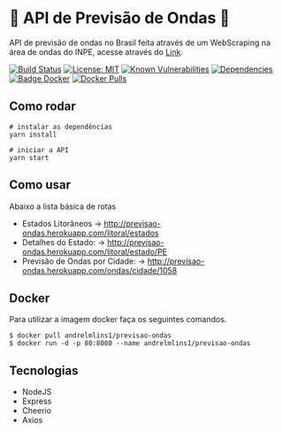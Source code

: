 # 🌊 API de Previsão de Ondas 🌊


API de previsão de ondas no Brasil feita através de um WebScraping na área de ondas do INPE, acesse através do [Link](https://previsao-ondas.herokuapp.com/).

[![Build Status](https://travis-ci.com/andrelmlins/previsao-ondas.svg?branch=master)](https://travis-ci.com/andrelmlins/previsao-ondas)
[![License: MIT](https://img.shields.io/badge/License-MIT-yellow.svg)](https://github.com/andrelmlins/previsao-ondas/blob/master/LICENSE)
[![Known Vulnerabilities](https://snyk.io/test/github/andrelmlins/previsao-ondas/badge.svg)](https://snyk.io/test/github/andrelmlins/previsao-ondas)
[![Dependencies](https://david-dm.org/andrelmlins/previsao-ondas.svg)](https://david-dm.org/andrelmlins/previsao-ondas)
[![Badge Docker](https://images.microbadger.com/badges/image/andrelmlins1/previsao-ondas.svg)](https://microbadger.com/images/andrelmlins1/previsao-ondas "Get your own image badge on microbadger.com")
[![Docker Pulls](https://img.shields.io/docker/pulls/andrelmlins1/previsao-ondas.svg)](https://hub.docker.com/r/andrelmlins1/previsao-ondas)

## Como rodar

```
# instalar as dependências
yarn install

# iniciar a API
yarn start
```

## Como usar

Abaixo a lista básica de rotas

* Estados Litorâneos -> http://previsao-ondas.herokuapp.com/litoral/estados
* Detalhes do Estado: -> http://previsao-ondas.herokuapp.com/litoral/estado/PE
* Previsão de Ondas por Cidade: -> http://previsao-ondas.herokuapp.com/ondas/cidade/1058

## Docker

Para utilizar a imagem docker faça os seguintes comandos.

```
$ docker pull andrelmlins1/previsao-ondas
$ docker run -d -p 80:8080 --name andrelmlins1/previsao-ondas
```

## Tecnologias

- NodeJS
- Express
- Cheerio
- Axios
